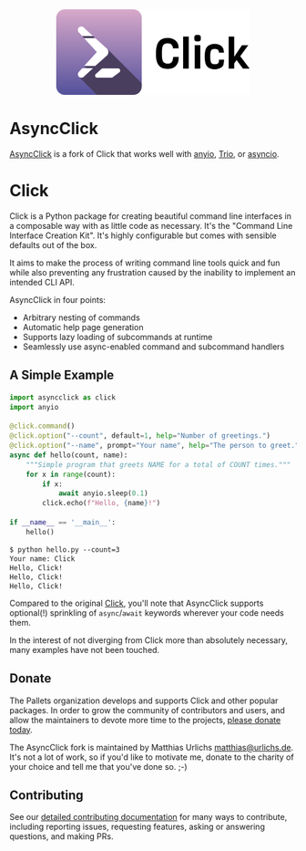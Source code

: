 <div align="center"><img src="https://raw.githubusercontent.com/pallets/click/refs/heads/stable/docs/_static/click-name.svg" alt="" height="150"></div>

# AsyncClick

[AsyncClick][] is a fork of Click that works well with [anyio][], [Trio][], or [asyncio][].

[anyio]: https://anyio.readthedocs.io/en/stable/
[Trio]: https://trio.readthedocs.io/en/stable/
[asyncio]: https://docs.python.org/3/library/asyncio.html
[AsyncClick]: https://github.com/python-trio/asyncclick/

# Click

Click is a Python package for creating beautiful command line interfaces
in a composable way with as little code as necessary. It's the "Command
Line Interface Creation Kit". It's highly configurable but comes with
sensible defaults out of the box.

It aims to make the process of writing command line tools quick and fun
while also preventing any frustration caused by the inability to
implement an intended CLI API.

AsyncClick in four points:

-   Arbitrary nesting of commands
-   Automatic help page generation
-   Supports lazy loading of subcommands at runtime
-   Seamlessly use async-enabled command and subcommand handlers


## A Simple Example

```python
import asyncclick as click
import anyio

@click.command()
@click.option("--count", default=1, help="Number of greetings.")
@click.option("--name", prompt="Your name", help="The person to greet.")
async def hello(count, name):
    """Simple program that greets NAME for a total of COUNT times."""
    for x in range(count):
        if x:
            await anyio.sleep(0.1)
        click.echo(f"Hello, {name}!")

if __name__ == '__main__':
    hello()
```

```
$ python hello.py --count=3
Your name: Click
Hello, Click!
Hello, Click!
Hello, Click!
```

Compared to the original [Click][], you'll note that AsyncClick supports
optional(!) sprinkling of `async`/`await` keywords wherever your code needs
them.

In the interest of not diverging from Click more than absolutely necessary,
many examples have not been touched.


[Click]: https://palletsprojects.com/p/click/

## Donate

The Pallets organization develops and supports Click and other popular
packages. In order to grow the community of contributors and users, and
allow the maintainers to devote more time to the projects, [please
donate today][].

[please donate today]: https://palletsprojects.com/donate

The AsyncClick fork is maintained by Matthias Urlichs <matthias@urlichs.de>.
It's not a lot of work, so if you'd like to motivate me, donate to the
charity of your choice and tell me that you've done so. ;-)

## Contributing

See our [detailed contributing documentation][contrib] for many ways to
contribute, including reporting issues, requesting features, asking or answering
questions, and making PRs.

[contrib]: https://palletsprojects.com/contributing/
